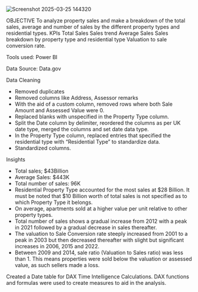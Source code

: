 ![Screenshot 2025-03-25 144320](https://github.com/user-attachments/assets/61b1fb4c-bc7a-4458-87e9-19ba8357d3df)

OBJECTIVE
To analyze property sales and make a breakdown of the total sales, average and number of sales by the different property types and residential types.
KPIs
Total Sales 
Sales trend
Average Sales
Sales breakdown by property type and residential type 
Valuation to sale conversion rate.

Tools used:
Power BI

Data Source:
Data.gov

Data Cleaning
- Removed duplicates
- Removed columns like Address, Assessor remarks
- With the aid of a custom column, removed rows where both Sale Amount and Assessed Value were 0.
- Replaced blanks with unspecified in the Property Type column.
- Split the Date column by delimiter, reordered the columns as per UK date type, merged the columns and set date data type.
- In the Property Type column, replaced entries that specified the residential type with “Residential Type” to standardize data.
- Standardized columns.

Insights
- Total sales; $43Billion
- Average Sales: $443K
- Total number of sales: 96K
- Residential Property Type accounted for the most sales at $28 Billion. It must be noted that $10 Billion worth of total sales is not specified as to which Property Type it belongs.
- On average, apartments sold at a higher value per unit relative to other property types.
- Total number of sales shows a gradual increase from 2012 with a peak in 2021 followed by a gradual decrease in sales thereafter.
- The valuation to Sale Conversion rate steeply increased from 2001 to a peak in 2003 but then decreased thereafter with slight but significant increases in 2006, 2015 and 2022.
- Between 2009 and 2014, sale ratio (Valuation to Sales ratio) was less than 1. This means properties were sold below the valuation or assessed value, as such sellers made a loss.




Created a Date table for DAX Time Intelligence Calculations.
DAX functions and formulas were used to create measures to aid in the analysis.
